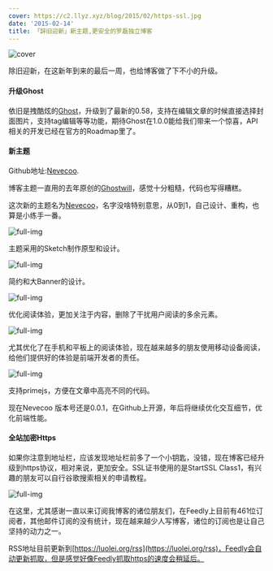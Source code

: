 ```yaml
---
cover: https://c2.llyz.xyz/blog/2015/02/https-ssl.jpg
date: '2015-02-14'
title: 「辞旧迎新」新主题,更安全的罗磊独立博客
---
```


![cover](https://c2.llyz.xyz/blog/2015/02/https-ssl.jpg)

除旧迎新，在这新年到来的最后一周，也给博客做了下不小的升级。

#### 升级Ghost

依旧是拽酷炫的[Ghost](https://ghost.org/)，升级到了最新的0.58，支持在编辑文章的时候直接选择封面图片，支持tag编辑等等功能，期待Ghost在1.0.0能给我们带来一个惊喜，API相关的开发已经在官方的Roadmap里了。

#### 新主题

Github地址:[Nevecoo](https://github.com/foru17/nevecoo).

博客主题一直用的去年原创的[Ghostwill](https://luolei.org/theme-ghostwill/)，感觉十分粗糙，代码也写得糟糕。

这次新的主题名为[Nevecoo](https://github.com/foru17/nevecoo)，名字没啥特别意思，从0到1，自己设计、重构，也算是小练手一番。

![full-img](https://c2.llyz.xyz/blog/2015/02/nevecoo6.jpg)

主题采用的Sketch制作原型和设计。

![full-img](https://c2.llyz.xyz/blog/2015/02/nevecoo1.jpg)

简约和大Banner的设计。

![full-img](https://c2.llyz.xyz/blog/2015/02/nevecoo2.jpg)

优化阅读体验，更加关注于内容，删除了干扰用户阅读的多余元素。

![full-img](https://c2.llyz.xyz/blog/2015/02/nevecoo3.jpg)

尤其优化了在手机和平板上的阅读体验，现在越来越多的朋友使用移动设备阅读，给他们提供好的体验是前端开发者的责任。

![full-img](https://c2.llyz.xyz/blog/2015/02/nevecoo4.jpg)

支持primejs，方便在文章中高亮不同的代码。

现在Nevecoo 版本号还是0.0.1，在Github上开源，年后将继续优化交互细节，优化前端性能。

#### 全站加密Https

如果你注意到地址栏，应该发现地址栏前多了一个小钥匙，没错，现在博客已经升级到https协议，相对来说，更加安全。SSL证书使用的是StartSSL Class1，有兴趣的朋友可以自行谷歌搜索相关的申请教程。

![full-img](https://c2.llyz.xyz/blog/2015/02/nevecoo7.jpg)

在这里，尤其感谢一直以来订阅我博客的诸位朋友们，在Feedly上目前有461位订阅者，其他邮件订阅的没有统计，现在越来越少人写博客，诸位的订阅也是让自己坚持的动力之一。

RSS地址目前更新到[https://luolei.org/rss](https://luolei.org/rss)，Feedly会自动更新抓取，但是感觉好像Feedly抓取https的速度会稍延后。
